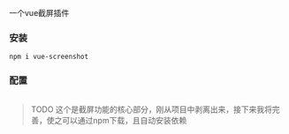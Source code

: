 
一个vue截屏插件

### 安装
```
npm i vue-screenshot
```

### 配置
```

```

> TODO
这个是截屏功能的核心部分，刚从项目中剥离出来，接下来我将完善，使之可以通过npm下载，且自动安装依赖
